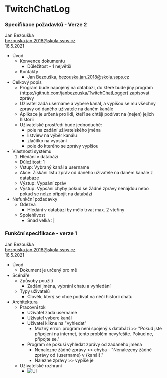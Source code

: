 # TwitchChatLog
### Specifikace požadavků - Verze 2 
Jan Bezouška  
bezouska.jan.2018@skola.ssps.cz  
16.5.2021  

- Úvod
  - Konvence dokumentu
    - Důležitost - 1 největší
  - Kontakty
    - Jan Bezouška, bezouska.jan.2018@skola.ssps.cz
- Celkový popis
  - Program bude napojený na databázi, do které bude jiný program (https://github.com/janbezouska/TwitchChatLogger) zapisovat zprávy
  - Uživatel zadá username a vybere kanál, a vypíšou se mu všechny zprávy od daného uživatele na daném kanále
  - Aplikace je určená pro lidi, kteří se chtějí podívat na (nejen) jejich historii
  - Uživatelské prostředí bude jednoduché:
    - pole na zadání uživatelského jména
    - listview na výběr kanálu
    - zlačítko na vypsání
    - pole do kterého se zprávy vypíšou
- Vlastnosti systému  
  1. Hledání v databázi
    - Důležitost: 1
    - Vstup: Vybraný kanál a username
    - Akce: Získání listu zpráv od daného uživatele na daném kanále z databáze
    - Výstup: Vypsání zpráv
    - Výstup: Vypsání chyby pokud se žádné zprávy nenajdou nebo pokud se nelze připojit na databázi
- Nefunkční požadavky
  - Odezva
    - Hledání v databázi by mělo trvat max. 2 vteřiny
  - Spolehlivost
    - Snad velká :|

### Funkční specifikace - verze 1
Jan Bezouška  
bezouska.jan.2018@skola.ssps.cz  
16.5.2021  

- Úvod
    - Dokument je určený pro mě
- Scénáře
    - Způsoby použití
        - Zadání jména, vybrání chatu a vyhledání
    - Typy uživatelů
        - Člověk, který se chce podívat na něčí historii chatu
- Architektura
    - Pracovní tok
        - Uživatel zadá username
        - Uživatel vybere kanál
        - Uživatel klikne na "vyhledat"
            - Možný error: program není spojený s databází >> "Pokud jste připojeni na internet, tento problém nevyřešíte. Pokud ne, připojte se."
        - Program se pokusí vyhledat zprávy od zadaného jména
            - Nenalezne žádné zprávy >> chyba - "Nenalezeny žádné zprávy od {username} v {kanál}."
            - Nalezne zprávy >> vypíše je
    - Uživatelské rozhraní
        - ![UI](https://user-images.githubusercontent.com/79062512/120157343-3a0bd600-c1f3-11eb-82ee-3db4cb0127af.png)









